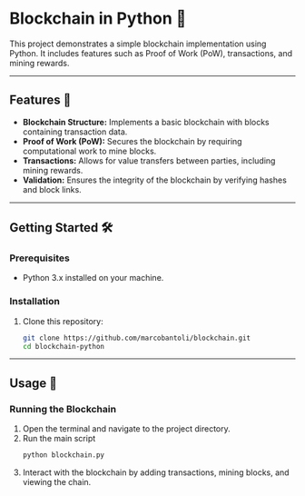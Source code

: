 # Blockchain in Python 🧱

This project demonstrates a simple blockchain implementation using Python. It includes features such as Proof of Work (PoW), transactions, and mining rewards.

---

## Features 🚀

- **Blockchain Structure:** Implements a basic blockchain with blocks containing transaction data.
- **Proof of Work (PoW):** Secures the blockchain by requiring computational work to mine blocks.
- **Transactions:** Allows for value transfers between parties, including mining rewards.
- **Validation:** Ensures the integrity of the blockchain by verifying hashes and block links.

---

## Getting Started 🛠️

### Prerequisites
- Python 3.x installed on your machine.

### Installation

1. Clone this repository:
   ```bash
   git clone https://github.com/marcobantoli/blockchain.git
   cd blockchain-python

---

## Usage 📜
### Running the Blockchain
1. Open the terminal and navigate to the project directory.
2. Run the main script
   ``` bash
   python blockchain.py
3. Interact with the blockchain by adding transactions, mining blocks, and viewing the chain.
